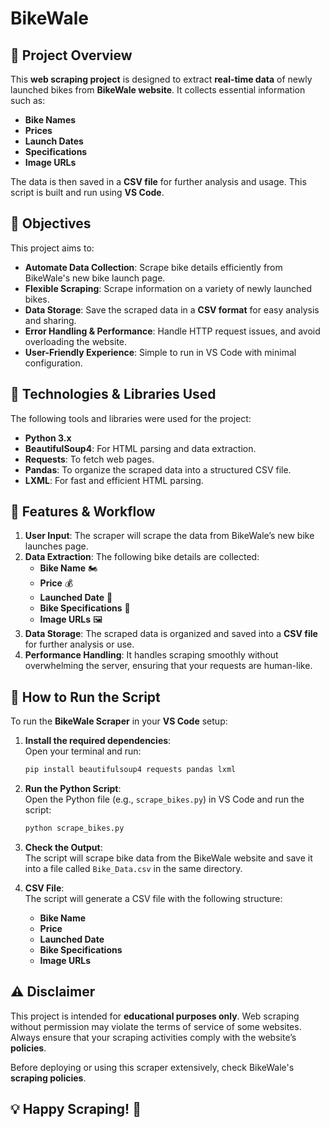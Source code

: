 #  BikeWale 

## 📌 Project Overview  
This **web scraping project** is designed to extract **real-time data** of newly launched bikes from **BikeWale website**. It collects essential information such as:

- **Bike Names**
- **Prices**
- **Launch Dates**
- **Specifications**
- **Image URLs**

The data is then saved in a **CSV file** for further analysis and usage. This script is built and run using **VS Code**.

## 🎯 Objectives  
This project aims to:

- **Automate Data Collection**: Scrape bike details efficiently from BikeWale's new bike launch page.
- **Flexible Scraping**: Scrape information on a variety of newly launched bikes.
- **Data Storage**: Save the scraped data in a **CSV format** for easy analysis and sharing.
- **Error Handling & Performance**: Handle HTTP request issues, and avoid overloading the website.
- **User-Friendly Experience**: Simple to run in VS Code with minimal configuration.

## 🔧 Technologies & Libraries Used  
The following tools and libraries were used for the project:

- **Python 3.x**
- **BeautifulSoup4**: For HTML parsing and data extraction.
- **Requests**: To fetch web pages.
- **Pandas**: To organize the scraped data into a structured CSV file.
- **LXML**: For fast and efficient HTML parsing.

## 📂 Features & Workflow  
1. **User Input**: The scraper will scrape the data from BikeWale’s new bike launches page.
2. **Data Extraction**: The following bike details are collected:
   - **Bike Name** 🏍️
   - **Price** 💰
   - **Launched Date** 📅
   - **Bike Specifications** 🔧
   - **Image URLs** 🖼️
3. **Data Storage**: The scraped data is organized and saved into a **CSV file** for further analysis or use.
4. **Performance Handling**: It handles scraping smoothly without overwhelming the server, ensuring that your requests are human-like.

## 🚀 How to Run the Script  
To run the **BikeWale Scraper** in your **VS Code** setup:

1. **Install the required dependencies**:  
    Open your terminal and run:
    ```bash
    pip install beautifulsoup4 requests pandas lxml
    ```

2. **Run the Python Script**:  
    Open the Python file (e.g., `scrape_bikes.py`) in VS Code and run the script:
    ```bash
    python scrape_bikes.py
    ```

3. **Check the Output**:  
    The script will scrape bike data from the BikeWale website and save it into a file called `Bike_Data.csv` in the same directory.

4. **CSV File**:  
    The script will generate a CSV file with the following structure:
    - **Bike Name**
    - **Price**
    - **Launched Date**
    - **Bike Specifications**
    - **Image URLs**

## ⚠️ Disclaimer  
This project is intended for **educational purposes only**. Web scraping without permission may violate the terms of service of some websites. Always ensure that your scraping activities comply with the website’s **policies**. 

Before deploying or using this scraper extensively, check BikeWale's **scraping policies**.

## 💡 Happy Scraping! 🚀
